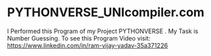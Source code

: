 # PYTHONVERSE_UNIcompiler.com
I Performed  this Program of my Project PYTHONVERSE . My Task is Number Guessing. To see this Program Video visit: https://www.linkedin.com/in/ram-vijay-yadav-35a371226
